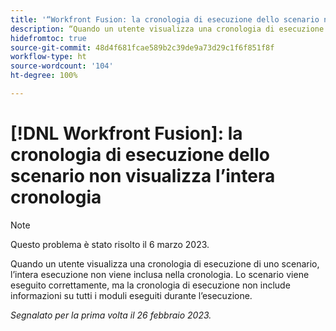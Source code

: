 ```yaml
---
title: '“Workfront Fusion: la cronologia di esecuzione dello scenario non mostra l’intera cronologia”'
description: “Quando un utente visualizza una cronologia di esecuzione di uno scenario, l’intera esecuzione non viene inclusa nella cronologia. Lo scenario viene eseguito correttamente, ma la cronologia di esecuzione non include informazioni su tutti i moduli eseguiti durante l’esecuzione”
hidefromtoc: true
source-git-commit: 48d4f681fcae589b2c39de9a73d29c1f6f851f8f
workflow-type: ht
source-wordcount: '104'
ht-degree: 100%

---
```



# [!DNL Workfront Fusion]: la cronologia di esecuzione dello scenario non visualizza l’intera cronologia

>[!NOTE]
>
>Questo problema è stato risolto il 6 marzo 2023.

Quando un utente visualizza una cronologia di esecuzione di uno scenario, l’intera esecuzione non viene inclusa nella cronologia. Lo scenario viene eseguito correttamente, ma la cronologia di esecuzione non include informazioni su tutti i moduli eseguiti durante l’esecuzione.

_Segnalato per la prima volta il 26 febbraio 2023._

